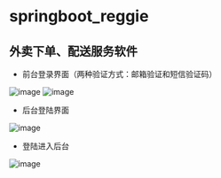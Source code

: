 # springboot_reggie
## 外卖下单、配送服务软件
- 前台登录界面（两种验证方式：邮箱验证和短信验证码）

![image](https://user-images.githubusercontent.com/96829261/170932763-3c7e907a-909b-4878-9241-7edf8fe882dd.png)          ![image](https://user-images.githubusercontent.com/96829261/170932587-27993487-c735-4b1b-97d3-1b9fc955b464.png)


- 后台登陆界面

![image](https://user-images.githubusercontent.com/96829261/170932403-5d84c361-1707-41d7-9b12-43bad609cb3f.png)

- 登陆进入后台

![image](https://user-images.githubusercontent.com/96829261/170932472-b4b87ba7-f3cb-4910-8f27-82f4da9528cb.png)
